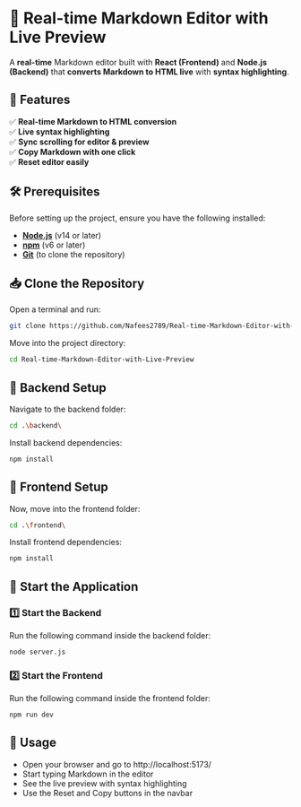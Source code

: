 # 📝 Real-time Markdown Editor with Live Preview

A **real-time** Markdown editor built with **React (Frontend)** and **Node.js (Backend)** that **converts Markdown to HTML live** with **syntax highlighting**.

## 🚀 Features

✅ **Real-time Markdown to HTML conversion**  
✅ **Live syntax highlighting**  
✅ **Sync scrolling for editor & preview**  
✅ **Copy Markdown with one click**  
✅ **Reset editor easily**

## 🛠️ Prerequisites

Before setting up the project, ensure you have the following installed:

- **[Node.js](https://nodejs.org/)** (v14 or later)
- **[npm](https://www.npmjs.com/)** (v6 or later)
- **[Git](https://git-scm.com/)** (to clone the repository)

## 📥 Clone the Repository

Open a terminal and run:

```sh
git clone https://github.com/Nafees2789/Real-time-Markdown-Editor-with-Live-Preview.git
```

Move into the project directory:

```sh
cd Real-time-Markdown-Editor-with-Live-Preview
```

## 🔧 Backend Setup

Navigate to the backend folder:

```sh
cd .\backend\
```

Install backend dependencies:

```sh
npm install
```

## 🎨 Frontend Setup

Now, move into the frontend folder:

```sh
cd .\frontend\
```

Install frontend dependencies:

```sh
npm install
```

## 🚀 Start the Application

### 1️⃣ Start the Backend

Run the following command inside the backend folder:

```sh
node server.js
```

### 2️⃣ Start the Frontend

Run the following command inside the frontend folder:

```sh
npm run dev
```

## 🎯 Usage

- Open your browser and go to http://localhost:5173/
- Start typing Markdown in the editor
- See the live preview with syntax highlighting
- Use the Reset and Copy buttons in the navbar
